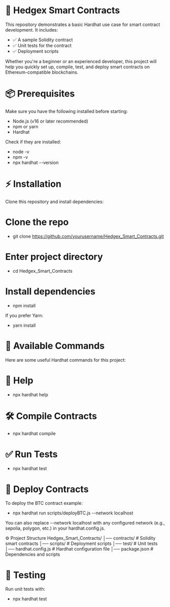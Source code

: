 # 🚀 Hedgex Smart Contracts

This repository demonstrates a basic Hardhat use case for smart contract development. It includes:
- ✅ A sample Solidity contract
- ✅ Unit tests for the contract
- ✅ Deployment scripts

Whether you're a beginner or an experienced developer, this project will help you quickly set up, compile, test, and deploy smart contracts on Ethereum-compatible blockchains.

# 📦 Prerequisites
Make sure you have the following installed before starting:
- Node.js (v16 or later recommended)
- npm or yarn
- Hardhat

Check if they are installed:
- node -v
- npm -v
- npx hardhat --version

# ⚡ Installation
Clone this repository and install dependencies:
# Clone the repo
- git clone https://github.com/yourusername/Hedgex_Smart_Contracts.git

# Enter project directory
- cd Hedgex_Smart_Contracts

# Install dependencies
- npm install

If you prefer Yarn:
- yarn install

# 🔨 Available Commands
Here are some useful Hardhat commands for this project:
# 📖 Help
- npx hardhat help

# 🛠 Compile Contracts
- npx hardhat compile

# ✅ Run Tests
- npx hardhat test

# 🚀 Deploy Contracts
To deploy the BTC contract example:
- npx hardhat run scripts/deployBTC.js --network localhost

You can also replace --network localhost with any configured network (e.g., sepolia, polygon, etc.) in your hardhat.config.js.

⚙️ Project Structure
Hedgex_Smart_Contracts/
│── contracts/           # Solidity smart contracts
│── scripts/             # Deployment scripts
│── test/                # Unit tests
│── hardhat.config.js    # Hardhat configuration file
│── package.json         # Dependencies and scripts

# 🧪 Testing
Run unit tests with:
- npx hardhat test
